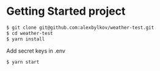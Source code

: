 # Getting Started project

```sh
$ git clone git@github.com:alexbylkov/weather-test.git 
$ cd weather-test
$ yarn install
```
Add secret keys in .env
```sh
$ yarn start
```
